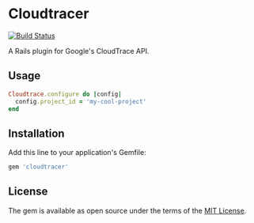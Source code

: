 # Cloudtracer
[![Build Status](https://travis-ci.org/ibawt/cloudtracer.svg?branch=master)](https://travis-ci.org/ibawt/cloudtracer)

A Rails plugin for Google's CloudTrace API.

## Usage
```ruby
Cloudtrace.configure do |config|
  config.project_id = 'my-cool-project'
end
```

## Installation
Add this line to your application's Gemfile:

```ruby
gem 'cloudtracer'
```
## License
The gem is available as open source under the terms of the [MIT License](http://opensource.org/licenses/MIT).
